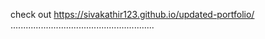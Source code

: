 check out https://sivakathir123.github.io/updated-portfolio/  .........................................................
